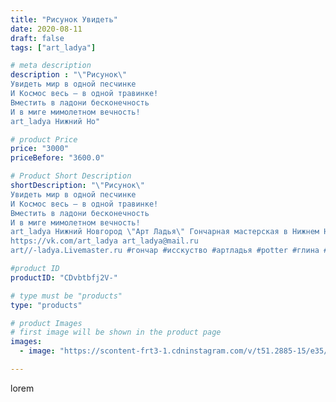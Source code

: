```yaml
---
title: "Рисунок Увидеть"
date: 2020-08-11
draft: false
tags: ["art_ladya"]

# meta description
description : "\"Рисунок\" 
Увидеть мир в одной песчинке 
И Космос весь — в одной травинке! 
Вместить в ладони бесконечность 
И в миге мимолетном вечность!
art_ladya Нижний Но"

# product Price
price: "3000"
priceBefore: "3600.0"

# Product Short Description
shortDescription: "\"Рисунок\" 
Увидеть мир в одной песчинке 
И Космос весь — в одной травинке! 
Вместить в ладони бесконечность 
И в миге мимолетном вечность!
art_ladya Нижний Новгород \"Арт Ладья\" Гончарная мастерская в Нижнем Новгороде. Изготовление керамики и мастер//-классы по обучению. 
https://vk.com/art_ladya art_ladya@mail.ru 
art//-ladya.Livemaster.ru #гончар #исскуство #артладья #potter #глина #керамикаручнаяработа #гончарнаямастерская #керамиканазаказ #handmade #посудаизглины #керамика #гончарнаяпосуда #эксклюзивнаякерамика #dishes #decor #ceramicar #nntoday #claygoods #фестиваль #earthenware #ceramic #design #artladya #мастеркласс #нижнийновгород #ceramicart #рисунок #гончарныйкруг #авторскаякерамика"

#product ID
productID: "CDvbtbfj2V-"

# type must be "products"
type: "products"

# product Images
# first image will be shown in the product page
images:
  - image: "https://scontent-frt3-1.cdninstagram.com/v/t51.2885-15/e35/117566222_139259817828883_3769593673815468734_n.jpg?se=7&_nc_ht=scontent-frt3-1.cdninstagram.com&_nc_cat=107&_nc_ohc=sXqDvGnIzwEAX-cnnm9&edm=APU89FABAAAA&ccb=7-4&oh=597d9bb6631261336af2031020d82376&oe=612BA2B9&_nc_sid=86f79a&ig_cache_key=MjM3MzIzNzM5NzgwMDMxNDIzOA%3D%3D.2-ccb7-4"

---
```

lorem
